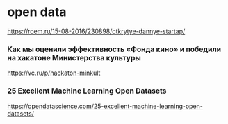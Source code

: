 # open data
https://roem.ru/15-08-2016/230898/otkrytye-dannye-startap/

### Как мы оценили эффективность «Фонда кино» и победили на хакатоне Министерства культуры
https://vc.ru/p/hackaton-minkult

### 25 Excellent Machine Learning Open Datasets
https://opendatascience.com/25-excellent-machine-learning-open-datasets/





















